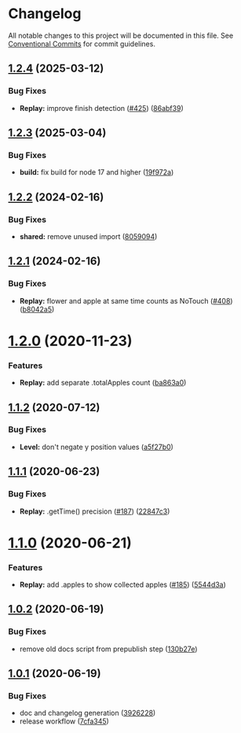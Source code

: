 # Changelog

All notable changes to this project will be documented in this file. See
[Conventional Commits](https://conventionalcommits.org) for commit guidelines.

## [1.2.4](https://github.com/elmadev/elmajs/compare/v1.2.3...v1.2.4) (2025-03-12)


### Bug Fixes

* **Replay:** improve finish detection ([#425](https://github.com/elmadev/elmajs/issues/425)) ([86abf39](https://github.com/elmadev/elmajs/commit/86abf39ed9488572a4e0a4ddd2f8e19f80f752e0))

## [1.2.3](https://github.com/elmadev/elmajs/compare/v1.2.2...v1.2.3) (2025-03-04)


### Bug Fixes

* **build:** fix build for node 17 and higher ([19f972a](https://github.com/elmadev/elmajs/commit/19f972a38ff2d1541fa5c9644fe53d52651ee454))

## [1.2.2](https://github.com/elmadev/elmajs/compare/v1.2.1...v1.2.2) (2024-02-16)


### Bug Fixes

* **shared:** remove unused import ([8059094](https://github.com/elmadev/elmajs/commit/8059094aa87396a1214dd0bb5202576dae4d935a))

## [1.2.1](https://github.com/elmadev/elmajs/compare/v1.2.0...v1.2.1) (2024-02-16)


### Bug Fixes

* **Replay:** flower and apple at same time counts as NoTouch ([#408](https://github.com/elmadev/elmajs/issues/408)) ([b8042a5](https://github.com/elmadev/elmajs/commit/b8042a5094c4ce4b8d01371ad31689b65e777553))

# [1.2.0](https://github.com/elmadev/elmajs/compare/v1.1.2...v1.2.0) (2020-11-23)


### Features

* **Replay:** add separate .totalApples count ([ba863a0](https://github.com/elmadev/elmajs/commit/ba863a017448f2063b7049478af780fc4d5c8f9a))

## [1.1.2](https://github.com/elmadev/elmajs/compare/v1.1.1...v1.1.2) (2020-07-12)


### Bug Fixes

* **Level:** don't negate y position values ([a5f27b0](https://github.com/elmadev/elmajs/commit/a5f27b06713162c8323ee84ec35f1c9472ac9bfd))

## [1.1.1](https://github.com/elmadev/elmajs/compare/v1.1.0...v1.1.1) (2020-06-23)


### Bug Fixes

* **Replay:** .getTime() precision ([#187](https://github.com/elmadev/elmajs/issues/187)) ([22847c3](https://github.com/elmadev/elmajs/commit/22847c31894782127e1d12adb99d6a8c475a1a8a))

# [1.1.0](https://github.com/elmadev/elmajs/compare/v1.0.2...v1.1.0) (2020-06-21)


### Features

* **Replay:** add .apples to show collected apples ([#185](https://github.com/elmadev/elmajs/issues/185)) ([5544d3a](https://github.com/elmadev/elmajs/commit/5544d3af3493763f3d9e4dbbb94d893130248886))

## [1.0.2](https://github.com/elmadev/elmajs/compare/v1.0.1...v1.0.2) (2020-06-19)


### Bug Fixes

* remove old docs script from prepublish step ([130b27e](https://github.com/elmadev/elmajs/commit/130b27e5c535abfbfc86841204a9bc449e07b437))

## [1.0.1](https://github.com/elmadev/elmajs/compare/v1.0.0...v1.0.1) (2020-06-19)


### Bug Fixes

* doc and changelog generation ([3926228](https://github.com/elmadev/elmajs/commit/392622853ce70a6759866b2a37fb364e247493de))
* release workflow ([7cfa345](https://github.com/elmadev/elmajs/commit/7cfa3455095a87dd9092ec36056ff75116650170))
